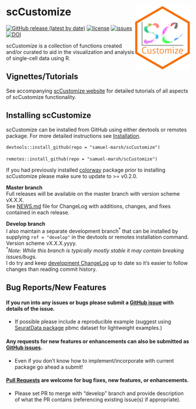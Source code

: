 
# scCustomize <img src="man/figures/scCustomize_Logo.svg" align="right" width="150"/>

[![GitHub release (latest by
date)](https://img.shields.io/github/v/release/samuel-marsh/scCustomize?color=gree)](https://github.com/samuel-marsh/scCustomize/releases)
[![license](https://img.shields.io/github/license/samuel-marsh/scCustomize)](https://github.com/samuel-marsh/scCustomize/blob/master/LICENSE)
[![issues](https://img.shields.io/github/issues/samuel-marsh/scCustomize)](https://github.com/samuel-marsh/scCustomize/issues)
[![DOI](https://zenodo.org/badge/411807769.svg)](https://zenodo.org/badge/latestdoi/411807769)

scCustomize is a collection of functions created and/or curated to aid
in the visualization and analysis of single-cell data using R.

## Vignettes/Tutorials

See accompanying [scCustomize
website](https://samuel-marsh.github.io/scCustomize/) for detailed
tutorials of all aspects of scCustomize functionality.

## Installing scCustomize

scCustomize can be installed from GitHub using either devtools or
remotes package. For more detailed instructions see
[Installation](https://samuel-marsh.github.io/scCustomize/articles/Installation.html).

    devtools::install_github(repo = "samuel-marsh/scCustomize")

    remotes::install_github(repo = "samuel-marsh/scCustomize")

If you had previously installed
[colorway](https://github.com/hypercompetent/colorway) package prior to
installing scCustomize please make sure to update to \>= v0.2.0.

**Master branch**  
Full releases will be available on the master branch with version scheme
vX.X.X.  
See
[NEWS.md](https://github.com/samuel-marsh/scCustomize/blob/master/NEWS.md)
file for ChangeLog with additions, changes, and fixes contained in each
release.

**Develop branch**  
I also maintain a separate development branch<sup>\*</sup> that can be
installed by supplying `ref = "develop"` in the devtools or remotes
installation command. Version scheme vX.X.X.yyyy.  
<sup>\*</sup>*Note: While this branch is typically mostly stable it may
contain breaking issues/bugs.*  
I do try and keep [development
ChangeLog](https://github.com/samuel-marsh/scCustomize/blob/develop/NEWS.md)
up to date so it’s easier to follow changes than reading commit history.

## Bug Reports/New Features

#### If you run into any issues or bugs please submit a [GitHub issue](https://github.com/samuel-marsh/scCustomize/issues) with details of the issue.

-   If possible please include a reproducible example (suggest using
    [SeuratData package](https://github.com/satijalab/seurat-data) pbmc
    dataset for lightweight examples.)

#### Any requests for new features or enhancements can also be submitted as [GitHub issues](https://github.com/samuel-marsh/scCustomize/issues).

-   Even if you don’t know how to implement/incorporate with current
    package go ahead a submit!

#### [Pull Requests](https://github.com/samuel-marsh/scCustomize/pulls) are welcome for bug fixes, new features, or enhancements.

-   Please set PR to merge with “develop” branch and provide description
    of what the PR contains (referencing existing issue(s) if
    appropriate).
